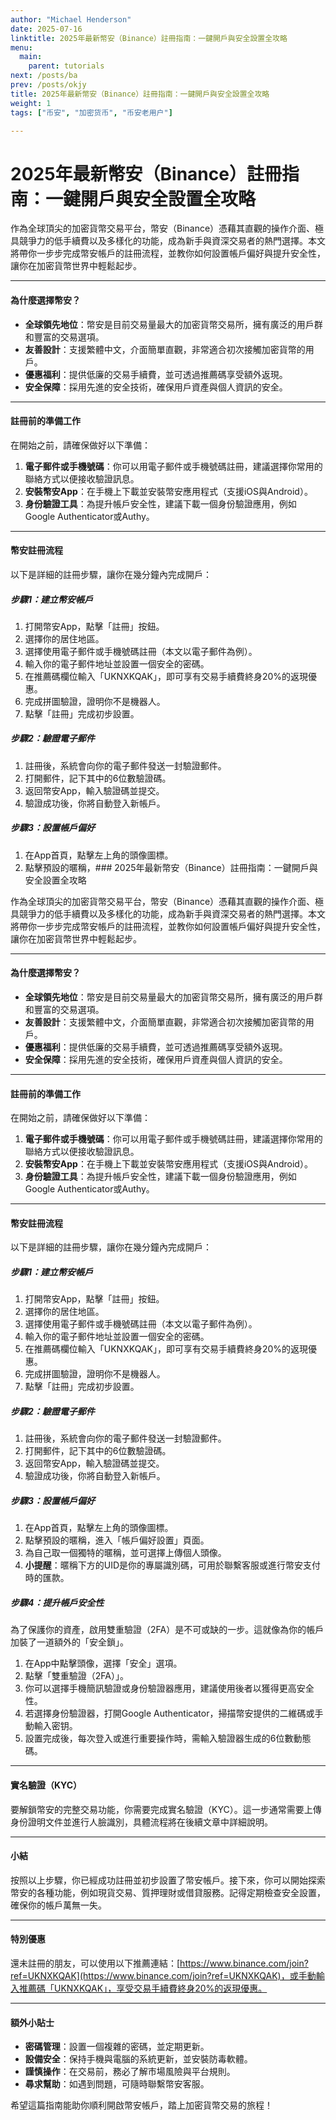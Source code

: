 ```yaml
---
author: "Michael Henderson"
date: 2025-07-16
linktitle: 2025年最新幣安（Binance）註冊指南：一鍵開戶與安全設置全攻略
menu:
  main:
    parent: tutorials
next: /posts/ba
prev: /posts/okjy
title: 2025年最新幣安（Binance）註冊指南：一鍵開戶與安全設置全攻略
weight: 1
tags: ["币安", "加密货币", "币安老用户"]

---
```

# 2025年最新幣安（Binance）註冊指南：一鍵開戶與安全設置全攻略

作為全球頂尖的加密貨幣交易平台，幣安（Binance）憑藉其直觀的操作介面、極具競爭力的低手續費以及多樣化的功能，成為新手與資深交易者的熱門選擇。本文將帶你一步步完成幣安帳戶的註冊流程，並教你如何設置帳戶偏好與提升安全性，讓你在加密貨幣世界中輕鬆起步。

---

#### 為什麼選擇幣安？

- **全球領先地位**：幣安是目前交易量最大的加密貨幣交易所，擁有廣泛的用戶群和豐富的交易選項。
- **友善設計**：支援繁體中文，介面簡單直觀，非常適合初次接觸加密貨幣的用戶。
- **優惠福利**：提供低廉的交易手續費，並可透過推薦碼享受額外返現。
- **安全保障**：採用先進的安全技術，確保用戶資產與個人資訊的安全。

---

#### 註冊前的準備工作

在開始之前，請確保做好以下準備：

1. **電子郵件或手機號碼**：你可以用電子郵件或手機號碼註冊，建議選擇你常用的聯絡方式以便接收驗證訊息。
2. **安裝幣安App**：在手機上下載並安裝幣安應用程式（支援iOS與Android）。
3. **身份驗證工具**：為提升帳戶安全性，建議下載一個身份驗證應用，例如Google Authenticator或Authy。

---

#### 幣安註冊流程

以下是詳細的註冊步驟，讓你在幾分鐘內完成開戶：

##### **步驟1：建立幣安帳戶**

1. 打開幣安App，點擊「註冊」按鈕。
2. 選擇你的居住地區。
3. 選擇使用電子郵件或手機號碼註冊（本文以電子郵件為例）。
4. 輸入你的電子郵件地址並設置一個安全的密碼。
5. 在推薦碼欄位輸入「UKNXKQAK」，即可享有交易手續費終身20%的返現優惠。
6. 完成拼圖驗證，證明你不是機器人。
7. 點擊「註冊」完成初步設置。

##### **步驟2：驗證電子郵件**

1. 註冊後，系統會向你的電子郵件發送一封驗證郵件。
2. 打開郵件，記下其中的6位數驗證碼。
3. 返回幣安App，輸入驗證碼並提交。
4. 驗證成功後，你將自動登入新帳戶。

##### **步驟3：設置帳戶偏好**

1. 在App首頁，點擊左上角的頭像圖標。
2. 點擊預設的暱稱，### 2025年最新幣安（Binance）註冊指南：一鍵開戶與安全設置全攻略

作為全球頂尖的加密貨幣交易平台，幣安（Binance）憑藉其直觀的操作介面、極具競爭力的低手續費以及多樣化的功能，成為新手與資深交易者的熱門選擇。本文將帶你一步步完成幣安帳戶的註冊流程，並教你如何設置帳戶偏好與提升安全性，讓你在加密貨幣世界中輕鬆起步。

---

#### 為什麼選擇幣安？

- **全球領先地位**：幣安是目前交易量最大的加密貨幣交易所，擁有廣泛的用戶群和豐富的交易選項。
- **友善設計**：支援繁體中文，介面簡單直觀，非常適合初次接觸加密貨幣的用戶。
- **優惠福利**：提供低廉的交易手續費，並可透過推薦碼享受額外返現。
- **安全保障**：採用先進的安全技術，確保用戶資產與個人資訊的安全。

---

#### 註冊前的準備工作

在開始之前，請確保做好以下準備：

1. **電子郵件或手機號碼**：你可以用電子郵件或手機號碼註冊，建議選擇你常用的聯絡方式以便接收驗證訊息。
2. **安裝幣安App**：在手機上下載並安裝幣安應用程式（支援iOS與Android）。
3. **身份驗證工具**：為提升帳戶安全性，建議下載一個身份驗證應用，例如Google Authenticator或Authy。

---

#### 幣安註冊流程

以下是詳細的註冊步驟，讓你在幾分鐘內完成開戶：

##### **步驟1：建立幣安帳戶**

1. 打開幣安App，點擊「註冊」按鈕。
2. 選擇你的居住地區。
3. 選擇使用電子郵件或手機號碼註冊（本文以電子郵件為例）。
4. 輸入你的電子郵件地址並設置一個安全的密碼。
5. 在推薦碼欄位輸入「UKNXKQAK」，即可享有交易手續費終身20%的返現優惠。
6. 完成拼圖驗證，證明你不是機器人。
7. 點擊「註冊」完成初步設置。

##### **步驟2：驗證電子郵件**

1. 註冊後，系統會向你的電子郵件發送一封驗證郵件。
2. 打開郵件，記下其中的6位數驗證碼。
3. 返回幣安App，輸入驗證碼並提交。
4. 驗證成功後，你將自動登入新帳戶。

##### **步驟3：設置帳戶偏好**

1. 在App首頁，點擊左上角的頭像圖標。
2. 點擊預設的暱稱，進入「帳戶偏好設置」頁面。
3. 為自己取一個獨特的暱稱，並可選擇上傳個人頭像。
4. **小提醒**：暱稱下方的UID是你的專屬識別碼，可用於聯繫客服或進行幣安支付時的匯款。

##### **步驟4：提升帳戶安全性**

為了保護你的資產，啟用雙重驗證（2FA）是不可或缺的一步。這就像為你的帳戶加裝了一道額外的「安全鎖」。

1. 在App中點擊頭像，選擇「安全」選項。
2. 點擊「雙重驗證（2FA）」。
3. 你可以選擇手機簡訊驗證或身份驗證器應用，建議使用後者以獲得更高安全性。
4. 若選擇身份驗證器，打開Google Authenticator，掃描幣安提供的二維碼或手動輸入密钥。
5. 設置完成後，每次登入或進行重要操作時，需輸入驗證器生成的6位數動態碼。

---

#### 實名驗證（KYC）

要解鎖幣安的完整交易功能，你需要完成實名驗證（KYC）。這一步通常需要上傳身份證明文件並進行人臉識別，具體流程將在後續文章中詳細說明。

---

#### 小結

按照以上步驟，你已經成功註冊並初步設置了幣安帳戶。接下來，你可以開始探索幣安的各種功能，例如現貨交易、質押理財或借貸服務。記得定期檢查安全設置，確保你的帳戶萬無一失。

---

#### 特別優惠

還未註冊的朋友，可以使用以下推薦連結：[https://www.binance.com/join?ref=UKNXKQAK](https://www.binance.com/join?ref=UKNXKQAK)，或手動輸入推薦碼「UKNXKQAK」，享受交易手續費終身20%的返現優惠。

---

#### 額外小貼士

- **密碼管理**：設置一個複雜的密碼，並定期更新。
- **設備安全**：保持手機與電腦的系統更新，並安裝防毒軟體。
- **謹慎操作**：在交易前，務必了解市場風險與平台規則。
- **尋求幫助**：如遇到問題，可隨時聯繫幣安客服。

希望這篇指南能助你順利開啟幣安帳戶，踏上加密貨幣交易的旅程！ 